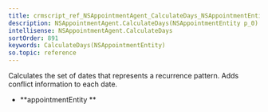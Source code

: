 ```yaml
---
title: crmscript_ref_NSAppointmentAgent_CalculateDays_NSAppointmentEntity_p_0
description: NSAppointmentAgent.CalculateDays(NSAppointmentEntity p_0)
intellisense: NSAppointmentAgent.CalculateDays
sortOrder: 891
keywords: CalculateDays(NSAppointmentEntity)
so.topic: reference
---
```



Calculates the set of dates that represents a recurrence pattern. Adds conflict information to each date.



* **appointmentEntity
**


